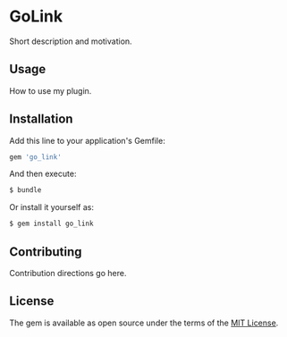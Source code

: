 # GoLink
Short description and motivation.

## Usage
How to use my plugin.

## Installation
Add this line to your application's Gemfile:

```ruby
gem 'go_link'
```

And then execute:
```bash
$ bundle
```

Or install it yourself as:
```bash
$ gem install go_link
```

## Contributing
Contribution directions go here.

## License
The gem is available as open source under the terms of the [MIT License](http://opensource.org/licenses/MIT).
